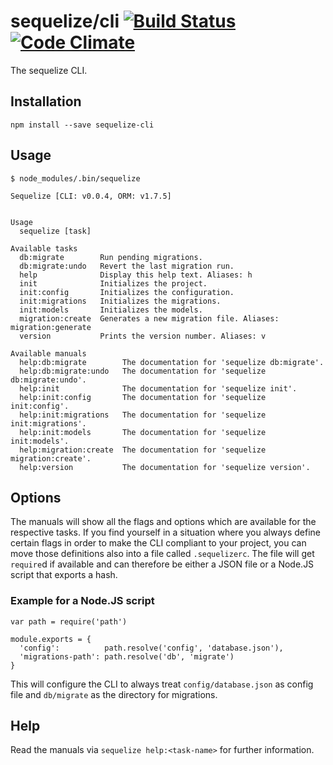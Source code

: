 # sequelize/cli [![Build Status](https://travis-ci.org/sequelize/cli.svg?branch=master)](https://travis-ci.org/sequelize/cli) [![Code Climate](https://codeclimate.com/github/sequelize/cli.png)](https://codeclimate.com/github/sequelize/cli)

The sequelize CLI.

## Installation

```
npm install --save sequelize-cli
```

## Usage

```
$ node_modules/.bin/sequelize
```

```
Sequelize [CLI: v0.0.4, ORM: v1.7.5]


Usage
  sequelize [task]

Available tasks
  db:migrate        Run pending migrations.
  db:migrate:undo   Revert the last migration run.
  help              Display this help text. Aliases: h
  init              Initializes the project.
  init:config       Initializes the configuration.
  init:migrations   Initializes the migrations.
  init:models       Initializes the models.
  migration:create  Generates a new migration file. Aliases: migration:generate
  version           Prints the version number. Aliases: v

Available manuals
  help:db:migrate        The documentation for 'sequelize db:migrate'.
  help:db:migrate:undo   The documentation for 'sequelize db:migrate:undo'.
  help:init              The documentation for 'sequelize init'.
  help:init:config       The documentation for 'sequelize init:config'.
  help:init:migrations   The documentation for 'sequelize init:migrations'.
  help:init:models       The documentation for 'sequelize init:models'.
  help:migration:create  The documentation for 'sequelize migration:create'.
  help:version           The documentation for 'sequelize version'.
```

## Options

The manuals will show all the flags and options which are available for the respective tasks.
If you find yourself in a situation where you always define certain flags in order to
make the CLI compliant to your project, you can move those definitions also into a file called
`.sequelizerc`. The file will get `require`d if available and can therefore be either a JSON file
or a Node.JS script that exports a hash.

### Example for a Node.JS script

```
var path = require('path')

module.exports = {
  'config':          path.resolve('config', 'database.json'),
  'migrations-path': path.resolve('db', 'migrate')
}
```

This will configure the CLI to always treat `config/database.json` as config file and
`db/migrate` as the directory for migrations.

## Help

Read the manuals via `sequelize help:<task-name>` for further information.
